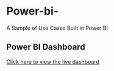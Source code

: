 # Power-bi-
A Sample of Use Cases Built in Power BI
## Power BI Dashboard

[Click here to view the live dashboard](https://app.powerbi.com/view?r=eyJrIjoiYTIyZjRiODktMWM4YS00ZjYwLThkMGYtNTFlMjIwYjc3YTk2IiwidCI6IjA5MjA5MzYwLWVkYTUtNDBlMy05YjJhLWZhZGE3MTQyN2Q4MiIsImMiOjl9)
